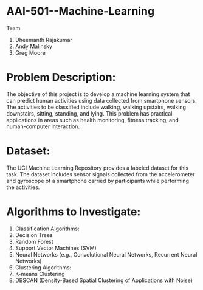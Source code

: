 # AAI-501--Machine-Learning
Team 
1. Dheemanth Rajakumar
2. Andy Malinsky
3. Greg Moore
   
# Problem Description:
The objective of this project is to develop a machine learning system that can predict human activities using data collected from smartphone sensors. The activities to be classified include walking, walking upstairs, walking downstairs, sitting, standing, and lying. This problem has practical applications in areas such as health monitoring, fitness tracking, and human-computer interaction.

# Dataset:
The UCI Machine Learning Repository provides a labeled dataset for this task. The dataset includes sensor signals collected from the accelerometer and gyroscope of a smartphone carried by participants while performing the activities.

# Algorithms to Investigate:

1. Classification Algorithms:
2. Decision Trees
3. Random Forest
4. Support Vector Machines (SVM)
5. Neural Networks (e.g., Convolutional Neural Networks, Recurrent Neural Networks)
6. Clustering Algorithms:
7. K-means Clustering
8. DBSCAN (Density-Based Spatial Clustering of Applications with Noise)
